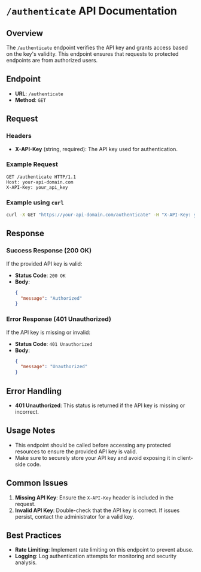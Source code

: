 
# `/authenticate` API Documentation

## Overview
The `/authenticate` endpoint verifies the API key and grants access based on the key's validity. This endpoint ensures that requests to protected endpoints are from authorized users.

## Endpoint
- **URL**: `/authenticate`
- **Method**: `GET`

## Request

### Headers
- **X-API-Key** (string, required): The API key used for authentication.

### Example Request
```http
GET /authenticate HTTP/1.1
Host: your-api-domain.com
X-API-Key: your_api_key
```

### Example using `curl`
```bash
curl -X GET "https://your-api-domain.com/authenticate" -H "X-API-Key: your_api_key"
```

## Response

### Success Response (200 OK)
If the provided API key is valid:
- **Status Code**: `200 OK`
- **Body**: 
    ```json
    {
      "message": "Authorized"
    }
    ```

### Error Response (401 Unauthorized)
If the API key is missing or invalid:
- **Status Code**: `401 Unauthorized`
- **Body**:
    ```json
    {
      "message": "Unauthorized"
    }
    ```

## Error Handling
- **401 Unauthorized**: This status is returned if the API key is missing or incorrect.

## Usage Notes
- This endpoint should be called before accessing any protected resources to ensure the provided API key is valid.
- Make sure to securely store your API key and avoid exposing it in client-side code.
  
## Common Issues
1. **Missing API Key**: Ensure the `X-API-Key` header is included in the request.
2. **Invalid API Key**: Double-check that the API key is correct. If issues persist, contact the administrator for a valid key.

## Best Practices
- **Rate Limiting**: Implement rate limiting on this endpoint to prevent abuse.
- **Logging**: Log authentication attempts for monitoring and security analysis.
